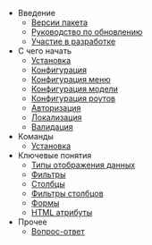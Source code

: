 - Введение  
  - [Версии пакета](releases)
  - [Руководство по обновлению](upgrade)
  - [Участие в разработке](contributions)
- C чего начать
	- [Установка](installation)
	- [Конфигурация](configuration)
	- [Конфигурация меню](menu_configuration)
	- [Конфигурация модели](model_configuration)
	- [Конфигурация роутов](routes_configuration)
	- [Авторизация](authentication)
	- [Локализация](localization)
	- [Валидация](validation)
- Команды
	- [Установка](command_install)
- Ключевые понятия
	- [Типы отображения данных](displays)
	- [Фильтры](filters)
	- [Столбцы](columns)
	- [Фильтры столбцов](columnfilters)
	- [Формы](form)
	- [HTML атрибуты](html_attributes)
- Прочее
  - [Вопрос-ответ](faq)
